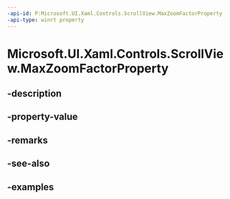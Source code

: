 ```yaml
---
-api-id: P:Microsoft.UI.Xaml.Controls.ScrollView.MaxZoomFactorProperty
-api-type: winrt property
---
```


# Microsoft.UI.Xaml.Controls.ScrollView.MaxZoomFactorProperty

<!--
public static Windows.UI.Xaml.DependencyProperty MaxZoomFactorProperty { get; }
-->


## -description

## -property-value

## -remarks

## -see-also

## -examples


